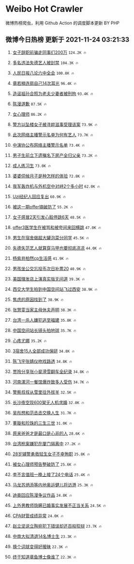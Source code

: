 # Weibo Hot Crawler 



微博热榜爬虫，利用 Github Action 的调度脚本更新 BY PHP 


## 微博今日热榜 更新于 2021-11-24 03:21:33 
1. [女子辞职前骗走同事们200万](https://s.weibo.com/weibo?q=%23%E5%A5%B3%E5%AD%90%E8%BE%9E%E8%81%8C%E5%89%8D%E9%AA%97%E8%B5%B0%E5%90%8C%E4%BA%8B%E4%BB%AC200%E4%B8%87%23&Refer=top) `124.2K 🔥` 

1. [多名违法失德艺人被封禁](https://s.weibo.com/weibo?q=%23%E5%A4%9A%E5%90%8D%E8%BF%9D%E6%B3%95%E5%A4%B1%E5%BE%B7%E8%89%BA%E4%BA%BA%E8%A2%AB%E5%B0%81%E7%A6%81%23&Refer=top) `104.3K 🔥` 

1. [人民日报八论六中全会](https://s.weibo.com/weibo?q=%23%E4%BA%BA%E6%B0%91%E6%97%A5%E6%8A%A5%E5%85%AB%E8%AE%BA%E5%85%AD%E4%B8%AD%E5%85%A8%E4%BC%9A%23&Refer=top) `100.8K 🔥` 

1. [章若楠连扇自己14次耳光](https://s.weibo.com/weibo?q=%23%E7%AB%A0%E8%8B%A5%E6%A5%A0%E8%BF%9E%E6%89%87%E8%87%AA%E5%B7%B114%E6%AC%A1%E8%80%B3%E5%85%89%23&Refer=top) `96.4K 🔥` 

1. [造谣祖孙合照为老夫少妻者被刑拘](https://s.weibo.com/weibo?q=%23%E9%80%A0%E8%B0%A3%E7%A5%96%E5%AD%99%E5%90%88%E7%85%A7%E4%B8%BA%E8%80%81%E5%A4%AB%E5%B0%91%E5%A6%BB%E8%80%85%E8%A2%AB%E5%88%91%E6%8B%98%23&Refer=top) `93.4K 🔥` 

1. [陈漫道歉](https://s.weibo.com/weibo?q=%23%E9%99%88%E6%BC%AB%E9%81%93%E6%AD%89%23&Refer=top) `87.5K 🔥` 

1. [女心理师](https://s.weibo.com/weibo?q=%E5%A5%B3%E5%BF%83%E7%90%86%E5%B8%88&Refer=top) `86.2K 🔥` 

1. [警方以坠楼女子被寻衅滋事受理该案](https://s.weibo.com/weibo?q=%23%E8%AD%A6%E6%96%B9%E4%BB%A5%E5%9D%A0%E6%A5%BC%E5%A5%B3%E5%AD%90%E8%A2%AB%E5%AF%BB%E8%A1%85%E6%BB%8B%E4%BA%8B%E5%8F%97%E7%90%86%E8%AF%A5%E6%A1%88%23&Refer=top) `73.9K 🔥` 

1. [此次网络主播警示名单为何有艺人](https://s.weibo.com/weibo?q=%23%E6%AD%A4%E6%AC%A1%E7%BD%91%E7%BB%9C%E4%B8%BB%E6%92%AD%E8%AD%A6%E7%A4%BA%E5%90%8D%E5%8D%95%E4%B8%BA%E4%BD%95%E6%9C%89%E8%89%BA%E4%BA%BA%23&Refer=top) `73.7K 🔥` 

1. [中演协公布网络主播警示名单](https://s.weibo.com/weibo?q=%23%E4%B8%AD%E6%BC%94%E5%8D%8F%E5%85%AC%E5%B8%83%E7%BD%91%E7%BB%9C%E4%B8%BB%E6%92%AD%E8%AD%A6%E7%A4%BA%E5%90%8D%E5%8D%95%23&Refer=top) `73.4K 🔥` 

1. [男子生前立下遗嘱名下房产全归父亲](https://s.weibo.com/weibo?q=%23%E7%94%B7%E5%AD%90%E7%94%9F%E5%89%8D%E7%AB%8B%E4%B8%8B%E9%81%97%E5%98%B1%E5%90%8D%E4%B8%8B%E6%88%BF%E4%BA%A7%E5%85%A8%E5%BD%92%E7%88%B6%E4%BA%B2%23&Refer=top) `73.2K 🔥` 

1. [成人练习生](https://s.weibo.com/weibo?q=%E6%88%90%E4%BA%BA%E7%BB%83%E4%B9%A0%E7%94%9F&Refer=top) `73.0K 🔥` 

1. [婆婆伺候月子是种怎样的体验](https://s.weibo.com/weibo?q=%E5%A9%86%E5%A9%86%E4%BC%BA%E5%80%99%E6%9C%88%E5%AD%90%E6%98%AF%E7%A7%8D%E6%80%8E%E6%A0%B7%E7%9A%84%E4%BD%93%E9%AA%8C&Refer=top) `72.8K 🔥` 

1. [我军轰炸机与外机空中对峙2个多小时](https://s.weibo.com/weibo?q=%23%E6%88%91%E5%86%9B%E8%BD%B0%E7%82%B8%E6%9C%BA%E4%B8%8E%E5%A4%96%E6%9C%BA%E7%A9%BA%E4%B8%AD%E5%AF%B9%E5%B3%992%E4%B8%AA%E5%A4%9A%E5%B0%8F%E6%97%B6%23&Refer=top) `62.0K 🔥` 

1. [Uzi经纪人回应复出](https://s.weibo.com/weibo?q=%23Uzi%E7%BB%8F%E7%BA%AA%E4%BA%BA%E5%9B%9E%E5%BA%94%E5%A4%8D%E5%87%BA%23&Refer=top) `60.9K 🔥` 

1. [被这一期offer搞破防了](https://s.weibo.com/weibo?q=%23%E8%A2%AB%E8%BF%99%E4%B8%80%E6%9C%9Foffer%E6%90%9E%E7%A0%B4%E9%98%B2%E4%BA%86%23&Refer=top) `55.2K 🔥` 

1. [女子感冒2天引发心脏停跳6天](https://s.weibo.com/weibo?q=%23%E5%A5%B3%E5%AD%90%E6%84%9F%E5%86%922%E5%A4%A9%E5%BC%95%E5%8F%91%E5%BF%83%E8%84%8F%E5%81%9C%E8%B7%B36%E5%A4%A9%23&Refer=top) `48.5K 🔥` 

1. [offer3医学生在被骂和被夸间来回横跳](https://s.weibo.com/weibo?q=%23offer3%E5%8C%BB%E5%AD%A6%E7%94%9F%E5%9C%A8%E8%A2%AB%E9%AA%82%E5%92%8C%E8%A2%AB%E5%A4%B8%E9%97%B4%E6%9D%A5%E5%9B%9E%E6%A8%AA%E8%B7%B3%23&Refer=top) `47.0K 🔥` 

1. [男生在宿舍做超大罐泡菜分同学](https://s.weibo.com/weibo?q=%23%E7%94%B7%E7%94%9F%E5%9C%A8%E5%AE%BF%E8%88%8D%E5%81%9A%E8%B6%85%E5%A4%A7%E7%BD%90%E6%B3%A1%E8%8F%9C%E5%88%86%E5%90%8C%E5%AD%A6%23&Refer=top) `45.5K 🔥` 

1. [失德失范艺人就算穿马甲也要彻底凉凉](https://s.weibo.com/weibo?q=%23%E5%A4%B1%E5%BE%B7%E5%A4%B1%E8%8C%83%E8%89%BA%E4%BA%BA%E5%B0%B1%E7%AE%97%E7%A9%BF%E9%A9%AC%E7%94%B2%E4%B9%9F%E8%A6%81%E5%BD%BB%E5%BA%95%E5%87%89%E5%87%89%23&Refer=top) `44.0K 🔥` 

1. [杨紫井柏然cp生活感](https://s.weibo.com/weibo?q=%23%E6%9D%A8%E7%B4%AB%E4%BA%95%E6%9F%8F%E7%84%B6cp%E7%94%9F%E6%B4%BB%E6%84%9F%23&Refer=top) `41.9K 🔥` 

1. [男孩坐公交忘投币次日补票20](https://s.weibo.com/weibo?q=%23%E7%94%B7%E5%AD%A9%E5%9D%90%E5%85%AC%E4%BA%A4%E5%BF%98%E6%8A%95%E5%B8%81%E6%AC%A1%E6%97%A5%E8%A1%A5%E7%A5%A820%23&Refer=top) `40.9K 🔥` 

1. [美国理发店上演真实版无间道](https://s.weibo.com/weibo?q=%23%E7%BE%8E%E5%9B%BD%E7%90%86%E5%8F%91%E5%BA%97%E4%B8%8A%E6%BC%94%E7%9C%9F%E5%AE%9E%E7%89%88%E6%97%A0%E9%97%B4%E9%81%93%23&Refer=top) `39.3K 🔥` 

1. [西交大学生拍到中国空间站飞过西安](https://s.weibo.com/weibo?q=%23%E8%A5%BF%E4%BA%A4%E5%A4%A7%E5%AD%A6%E7%94%9F%E6%8B%8D%E5%88%B0%E4%B8%AD%E5%9B%BD%E7%A9%BA%E9%97%B4%E7%AB%99%E9%A3%9E%E8%BF%87%E8%A5%BF%E5%AE%89%23&Refer=top) `38.9K 🔥` 

1. [焦虑的原因找到了](https://s.weibo.com/weibo?q=%23%E7%84%A6%E8%99%91%E7%9A%84%E5%8E%9F%E5%9B%A0%E6%89%BE%E5%88%B0%E4%BA%86%23&Refer=top) `38.9K 🔥` 

1. [张慧雯当家主母休夫声明](https://s.weibo.com/weibo?q=%23%E5%BC%A0%E6%85%A7%E9%9B%AF%E5%BD%93%E5%AE%B6%E4%B8%BB%E6%AF%8D%E4%BC%91%E5%A4%AB%E5%A3%B0%E6%98%8E%23&Refer=top) `38.3K 🔥` 

1. [台湾一杀人嫌犯逃至福建](https://s.weibo.com/weibo?q=%23%E5%8F%B0%E6%B9%BE%E4%B8%80%E6%9D%80%E4%BA%BA%E5%AB%8C%E7%8A%AF%E9%80%83%E8%87%B3%E7%A6%8F%E5%BB%BA%23&Refer=top) `35.8K 🔥` 

1. [中国空间站长镜头拍地球](https://s.weibo.com/weibo?q=%23%E4%B8%AD%E5%9B%BD%E7%A9%BA%E9%97%B4%E7%AB%99%E9%95%BF%E9%95%9C%E5%A4%B4%E6%8B%8D%E5%9C%B0%E7%90%83%23&Refer=top) `35.7K 🔥` 

1. [心疼尤娜](https://s.weibo.com/weibo?q=%23%E5%BF%83%E7%96%BC%E5%B0%A4%E5%A8%9C%23&Refer=top) `35.2K 🔥` 

1. [3宿舍15人全部成功保研](https://s.weibo.com/weibo?q=%233%E5%AE%BF%E8%88%8D15%E4%BA%BA%E5%85%A8%E9%83%A8%E6%88%90%E5%8A%9F%E4%BF%9D%E7%A0%94%23&Refer=top) `34.8K 🔥` 

1. [陈飞宇张婧仪吻戏路透](https://s.weibo.com/weibo?q=%23%E9%99%88%E9%A3%9E%E5%AE%87%E5%BC%A0%E5%A9%A7%E4%BB%AA%E5%90%BB%E6%88%8F%E8%B7%AF%E9%80%8F%23&Refer=top) `34.8K 🔥` 

1. [贾玲分享张小斐滑雪翻车全纪录](https://s.weibo.com/weibo?q=%23%E8%B4%BE%E7%8E%B2%E5%88%86%E4%BA%AB%E5%BC%A0%E5%B0%8F%E6%96%90%E6%BB%91%E9%9B%AA%E7%BF%BB%E8%BD%A6%E5%85%A8%E7%BA%AA%E5%BD%95%23&Refer=top) `34.8K 🔥` 

1. [河南漯河一餐馆爆炸致多人受伤](https://s.weibo.com/weibo?q=%23%E6%B2%B3%E5%8D%97%E6%BC%AF%E6%B2%B3%E4%B8%80%E9%A4%90%E9%A6%86%E7%88%86%E7%82%B8%E8%87%B4%E5%A4%9A%E4%BA%BA%E5%8F%97%E4%BC%A4%23&Refer=top) `34.7K 🔥` 

1. [警察叔叔从雪里往外拔羊](https://s.weibo.com/weibo?q=%23%E8%AD%A6%E5%AF%9F%E5%8F%94%E5%8F%94%E4%BB%8E%E9%9B%AA%E9%87%8C%E5%BE%80%E5%A4%96%E6%8B%94%E7%BE%8A%23&Refer=top) `32.5K 🔥` 

1. [长沙夜空现600架无人机求婚](https://s.weibo.com/weibo?q=%23%E9%95%BF%E6%B2%99%E5%A4%9C%E7%A9%BA%E7%8E%B0600%E6%9E%B6%E6%97%A0%E4%BA%BA%E6%9C%BA%E6%B1%82%E5%A9%9A%23&Refer=top) `32.0K 🔥` 

1. [吴彤想和范丞丞交换人生](https://s.weibo.com/weibo?q=%23%E5%90%B4%E5%BD%A4%E6%83%B3%E5%92%8C%E8%8C%83%E4%B8%9E%E4%B8%9E%E4%BA%A4%E6%8D%A2%E4%BA%BA%E7%94%9F%23&Refer=top) `31.7K 🔥` 

1. [董璇和珍珠的三生三世](https://s.weibo.com/weibo?q=%23%E8%91%A3%E7%92%87%E5%92%8C%E7%8F%8D%E7%8F%A0%E7%9A%84%E4%B8%89%E7%94%9F%E4%B8%89%E4%B8%96%23&Refer=top) `31.0K 🔥` 

1. [原来爸爸才是最口是心非的人](https://s.weibo.com/weibo?q=%23%E5%8E%9F%E6%9D%A5%E7%88%B8%E7%88%B8%E6%89%8D%E6%98%AF%E6%9C%80%E5%8F%A3%E6%98%AF%E5%BF%83%E9%9D%9E%E7%9A%84%E4%BA%BA%23&Refer=top) `28.6K 🔥` 

1. [台湾枪案嫌犯在厦门隔离中](https://s.weibo.com/weibo?q=%23%E5%8F%B0%E6%B9%BE%E6%9E%AA%E6%A1%88%E5%AB%8C%E7%8A%AF%E5%9C%A8%E5%8E%A6%E9%97%A8%E9%9A%94%E7%A6%BB%E4%B8%AD%23&Refer=top) `27.2K 🔥` 

1. [28岁辅警勇救轻生女子不幸殉职](https://s.weibo.com/weibo?q=%2328%E5%B2%81%E8%BE%85%E8%AD%A6%E5%8B%87%E6%95%91%E8%BD%BB%E7%94%9F%E5%A5%B3%E5%AD%90%E4%B8%8D%E5%B9%B8%E6%AE%89%E8%81%8C%23&Refer=top) `25.8K 🔥` 

1. [被女心理师预告整破防了](https://s.weibo.com/weibo?q=%23%E8%A2%AB%E5%A5%B3%E5%BF%83%E7%90%86%E5%B8%88%E9%A2%84%E5%91%8A%E6%95%B4%E7%A0%B4%E9%98%B2%E4%BA%86%23&Refer=top) `25.6K 🔥` 

1. [李不言值班一晚上接了24个电话](https://s.weibo.com/weibo?q=%23%E6%9D%8E%E4%B8%8D%E8%A8%80%E5%80%BC%E7%8F%AD%E4%B8%80%E6%99%9A%E4%B8%8A%E6%8E%A5%E4%BA%8624%E4%B8%AA%E7%94%B5%E8%AF%9D%23&Refer=top) `25.4K 🔥` 

1. [马龙苏炳添等内地奥运健儿将访港](https://s.weibo.com/weibo?q=%23%E9%A9%AC%E9%BE%99%E8%8B%8F%E7%82%B3%E6%B7%BB%E7%AD%89%E5%86%85%E5%9C%B0%E5%A5%A5%E8%BF%90%E5%81%A5%E5%84%BF%E5%B0%86%E8%AE%BF%E6%B8%AF%23&Refer=top) `25.3K 🔥` 

1. [迪奥回应陈漫争议作品](https://s.weibo.com/weibo?q=%23%E8%BF%AA%E5%A5%A5%E5%9B%9E%E5%BA%94%E9%99%88%E6%BC%AB%E4%BA%89%E8%AE%AE%E4%BD%9C%E5%93%81%23&Refer=top) `24.8K 🔥` 

1. [上外男教师隐瞒已婚事实发展不正当关系](https://s.weibo.com/weibo?q=%23%E4%B8%8A%E5%A4%96%E7%94%B7%E6%95%99%E5%B8%88%E9%9A%90%E7%9E%92%E5%B7%B2%E5%A9%9A%E4%BA%8B%E5%AE%9E%E5%8F%91%E5%B1%95%E4%B8%8D%E6%AD%A3%E5%BD%93%E5%85%B3%E7%B3%BB%23&Refer=top) `24.5K 🔥` 

1. [CPA财管成绩异常](https://s.weibo.com/weibo?q=%23CPA%E8%B4%A2%E7%AE%A1%E6%88%90%E7%BB%A9%E5%BC%82%E5%B8%B8%23&Refer=top) `24.0K 🔥` 

1. [赵立坚说立陶宛犯下错误却还百般狡辩](https://s.weibo.com/weibo?q=%23%E8%B5%B5%E7%AB%8B%E5%9D%9A%E8%AF%B4%E7%AB%8B%E9%99%B6%E5%AE%9B%E7%8A%AF%E4%B8%8B%E9%94%99%E8%AF%AF%E5%8D%B4%E8%BF%98%E7%99%BE%E8%88%AC%E7%8B%A1%E8%BE%A9%23&Refer=top) `23.7K 🔥` 

1. [中南大拟清退14名博士生](https://s.weibo.com/weibo?q=%23%E4%B8%AD%E5%8D%97%E5%A4%A7%E6%8B%9F%E6%B8%85%E9%80%8014%E5%90%8D%E5%8D%9A%E5%A3%AB%E7%94%9F%23&Refer=top) `23.3K 🔥` 

1. [换个词就变得好暧昧](https://s.weibo.com/weibo?q=%23%E6%8D%A2%E4%B8%AA%E8%AF%8D%E5%B0%B1%E5%8F%98%E5%BE%97%E5%A5%BD%E6%9A%A7%E6%98%A7%23&Refer=top) `22.3K 🔥` 

1. [终于知道章鱼博士像谁了](https://s.weibo.com/weibo?q=%23%E7%BB%88%E4%BA%8E%E7%9F%A5%E9%81%93%E7%AB%A0%E9%B1%BC%E5%8D%9A%E5%A3%AB%E5%83%8F%E8%B0%81%E4%BA%86%23&Refer=top) `22.3K 🔥` 

